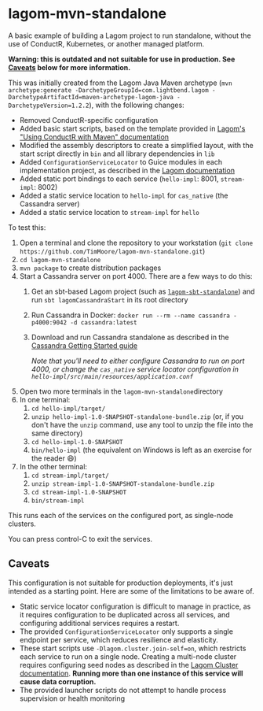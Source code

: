 # lagom-mvn-standalone

A basic example of building a Lagom project to run standalone, without the use of ConductR, Kubernetes, or another managed platform.

**Warning: this is outdated and not suitable for use in production. See [Caveats](#caveats) below for more information.**

This was initially created from the Lagom Java Maven archetype (`mvn archetype:generate -DarchetypeGroupId=com.lightbend.lagom -DarchetypeArtifactId=maven-archetype-lagom-java -DarchetypeVersion=1.2.2`), with the following changes:

* Removed ConductR-specific configuration
* Added basic start scripts, based on the template provided in [Lagom's "Using ConductR with Maven" documentation](http://www.lagomframework.com/documentation/1.3.x/java/ConductRMaven.html)
* Modified the assembly descriptors to create a simplified layout, with the start script directly in `bin` and all library dependencies in `lib`
* Added `ConfigurationServiceLocator` to Guice modules in each implementation project, as described in the [Lagom documentation](http://www.lagomframework.com/documentation/1.3.x/java/ProductionOverview.html)
* Added static port bindings to each service (`hello-impl`: 8001, `stream-impl`: 8002)
* Added a static service location to `hello-impl` for `cas_native` (the Cassandra server)
* Added a static service location to `stream-impl` for `hello`

To test this:

 1. Open a terminal and clone the repository to your workstation (`git clone https://github.com/TimMoore/lagom-mvn-standalone.git`)
 2. `cd lagom-mvn-standalone`
 3. `mvn package` to create distribution packages
 4. Start a Cassandra server on port 4000. There are a few ways to do this:
    1. Get an sbt-based Lagom project (such as [`lagom-sbt-standalone`](https://github.com/TimMoore/lagom-sbt-standalone)) and run `sbt lagomCassandraStart` in its root directory
    2. Run Cassandra in Docker: `docker run --rm --name cassandra -p4000:9042 -d cassandra:latest`
    3. Download and run Cassandra standalone as described in the [Cassandra Getting Started guide](http://cassandra.apache.org/doc/latest/getting_started/installing.html)

       _Note that you'll need to either configure Cassandra to run on port 4000, or change the `cas_native` service locator configuration in `hello-impl/src/main/resources/application.conf`_
 5. Open two more terminals in the `lagom-mvn-standalone`directory
 6. In one terminal:
    1. `cd hello-impl/target/`
    2. `unzip hello-impl-1.0-SNAPSHOT-standalone-bundle.zip` (or, if you don't have the `unzip` command, use any tool to unzip the file into the same directory)
    3. `cd hello-impl-1.0-SNAPSHOT`
    4. `bin/hello-impl` (the equivalent on Windows is left as an exercise for the reader :smile:)
 7. In the other terminal:
    1. `cd stream-impl/target/`
    2. `unzip stream-impl-1.0-SNAPSHOT-standalone-bundle.zip`
    3. `cd stream-impl-1.0-SNAPSHOT`
    4. `bin/stream-impl`

This runs each of the services on the configured port, as single-node clusters.

You can press control-C to exit the services.

## Caveats

This configuration is not suitable for production deployments, it's just intended as a starting point. Here are some of the limitations to be aware of.

* Static service locator configuration is difficult to manage in practice, as it requires configuration to be duplicated across all services, and configuring additional services requires a restart.
* The provided `ConfigurationServiceLocator` only supports a single endpoint per service, which reduces resilience and elasticity.
* These start scripts use `-Dlagom.cluster.join-self=on`, which restricts each service to run on a single node. Creating a multi-node cluster requires configuring seed nodes as described in the [Lagom Cluster documentation](http://www.lagomframework.com/documentation/1.3.x/java/Cluster.html). **Running more than one instance of this service will cause data corruption.**
* The provided launcher scripts do not attempt to handle process supervision or health monitoring
